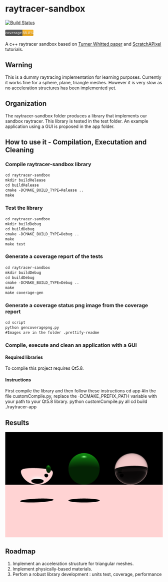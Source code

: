 # raytracer-sandbox

[![Build Status](https://travis-ci.org/manteapi/raytracer-sandbox.svg?branch=master)](https://travis-ci.org/manteapi/raytracer-sandbox)

![Coverage status](/.prettify-readme/coverage.png?raw=true "Coverage status")

A c++ raytracer sandbox based on [Turner Whitted paper](http://dl.acm.org/citation.cfm?id=358882) and [ScratchAPixel](https://www.scratchapixel.com/) tutorials.

## Warning
This is a dummy raytracing implementation for learning purposes.
Currently it works fine for a sphere, plane, triangle meshes.
However it is very slow as no acceleration structures has been implemented yet.

## Organization
The raytracer-sandbox folder produces a library that implements our sandbox raytracer.
This library is tested in the test folder.
An example application using a GUI is proposed in the app folder.

## How to use it - Compilation, Executation and Cleaning

### Compile raytracer-sandbox library
    cd raytracer-sandbox
    mkdir buildRelease
    cd buildRelease
    cmake -DCMAKE_BUILD_TYPE=Release ..
    make

### Test the library
    cd raytracer-sandbox
    mkdir buildDebug
    cd buildDebug
    cmake -DCMAKE_BUILD_TYPE=Debug ..
    make
    make test

### Generate a coverage report of the tests
    cd raytracer-sandbox
    mkdir buildDebug
    cd buildDebug
    cmake -DCMAKE_BUILD_TYPE=Debug ..
    make
    make coverage-gen

### Generate a coverage status png image from the coverage report
    cd script
    python gencoveragepng.py
    #Images are in the folder .prettify-readme

### Compile, execute and clean an application with a GUI

#### Required libraries
To compile this project requires Qt5.8.

#### Instructions
First compile the library and then follow these instructions
    cd app
    #In the file customCompile.py, replace the -DCMAKE_PREFIX_PATH variable with your path to your Qt5.8 library.
    python customCompile.py all
    cd build
    ./raytracer-app

## Results

![First result](/app/results/firstResult.png?raw=true "First result")

## Roadmap
1. Implement an acceleration structure for triangular meshes.
2. Implement physically-based materials.
3. Perfom a robust library development : units test, coverage, performance
